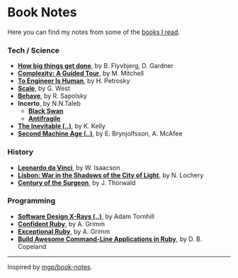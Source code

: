 # Book Notes

Here you can find my notes from some of the [books I read](https://www.goodreads.com/user/show/64517152-marek-kowalcze).

### Tech / Science

* **[How big things get done](big-things.md)**, by B. Flyvbjerg, D. Gardner
* **[Complexity: A Guided Tour](complexity.md)**, by M. Mitchell
* **[To Engineer Is Human](engineer.md)**, by H. Petrosky
* **[Scale](scale.md)**, by G. West
* **[Behave](behave.md)**, by R. Sapolsky
* **Incerto**, by N.N.Taleb
  * **[Black Swan](blackswan.md)**
  * **[Antifragile](antifragile.md)**
* **[The Inevitable (..)](inevitable.md)**, by K. Kelly
* **[Second Machine Age (..)](second-machine-age.md)**, by E. Brynjolfsson, A. McAfee

### History

* **[Leonardo da Vinci](leonardo.md)**, by W. Isaacson
* **[Lisbon: War in the Shadows of the City of Light](lizbon.md)**, by N. Lochery
* **[Century of the Surgeon](century-of-the-surgeons.md)**, by J. Thorwald

### Programming

* **[Software Design X-Rays (..)](x-rays.md)**, by Adam Tornhill
* **[Confident Ruby](confident-ruby.md)**, by A. Grimm
* **[Exceptional Ruby](exceptional-ruby.md)**, by A. Grimm
* **[Build Awesome Command-Line Applications in Ruby](awesome-command-line-apps.md)**, by D. B. Copeland

---

Inspired by [mgp/book-notes](https://github.com/mgp/book-notes).
